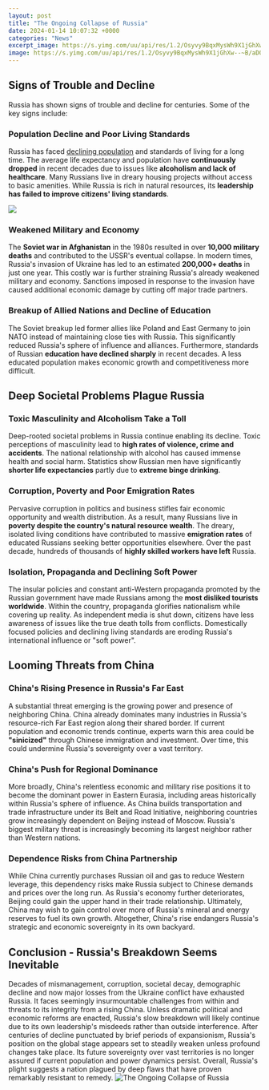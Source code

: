 ```yaml
---
layout: post
title: "The Ongoing Collapse of Russia"
date: 2024-01-14 10:07:32 +0000
categories: "News"
excerpt_image: https://s.yimg.com/uu/api/res/1.2/Osyvy9BqxMysWh9X1jGhXw--~B/aD0xNTk0O3c9Mjg4MDtzbT0xO2FwcGlkPXl0YWNoeW9u/http://media.zenfs.com/en_us/News/ap_webfeeds/ce7a5e1c765e449aabcb4043eedb0669.jpg
image: https://s.yimg.com/uu/api/res/1.2/Osyvy9BqxMysWh9X1jGhXw--~B/aD0xNTk0O3c9Mjg4MDtzbT0xO2FwcGlkPXl0YWNoeW9u/http://media.zenfs.com/en_us/News/ap_webfeeds/ce7a5e1c765e449aabcb4043eedb0669.jpg
---
```


## Signs of Trouble and Decline
Russia has shown signs of trouble and decline for centuries. Some of the key signs include:
### Population Decline and Poor Living Standards
Russia has faced [declining population](https://store.fi.io.vn/chihuahuas-king-chihuahua-wearing-crownqueen-chihuahua-dog-302-chihuahua-dog) and standards of living for a long time. The average life expectancy and population have **continuously dropped** in recent decades due to issues like **alcoholism and lack of healthcare**. Many Russians live in dreary housing projects without access to basic amenities. While Russia is rich in natural resources, its **leadership has failed to improve citizens' living standards**. 

![](https://static01.nyt.com/images/2019/01/06/world/06russia-collapse1/06russia-collapse1-videoSixteenByNine3000.jpg?year=2019&amp;h=1687&amp;w=3000&amp;s=a3745431f1620faa601d31db53847c6c1a3462ce93b0e3f74cd4bfaba283bf0d&amp;k=ZQJBKqZ0VN&amp;tw=1)
### Weakened Military and Economy
The **Soviet war in Afghanistan** in the 1980s resulted in over **10,000 military deaths** and contributed to the USSR's eventual collapse. In modern times, Russia's invasion of Ukraine has led to an estimated **200,000+ deaths** in just one year. This costly war is further straining Russia's already weakened military and economy. Sanctions imposed in response to the invasion have caused additional economic damage by cutting off major trade partners.
### Breakup of Allied Nations and Decline of Education
The Soviet breakup led former allies like Poland and East Germany to join NATO instead of maintaining close ties with Russia. This significantly reduced Russia's sphere of influence and alliances. Furthermore, standards of Russian **education have declined sharply** in recent decades. A less educated population makes economic growth and competitiveness more difficult.
## Deep Societal Problems Plague Russia 
### Toxic Masculinity and Alcoholism Take a Toll
Deep-rooted societal problems in Russia continue enabling its decline. Toxic perceptions of masculinity lead to **high rates of violence, crime and accidents**. The national relationship with alcohol has caused immense health and social harm. Statistics show Russian men have significantly **shorter life expectancies** partly due to **extreme binge drinking**.
### Corruption, Poverty and Poor Emigration Rates 
Pervasive corruption in politics and business stifles fair economic opportunity and wealth distribution. As a result, many Russians live in **poverty despite the country's natural resource wealth**. The dreary, isolated living conditions have contributed to massive **emigration rates** of educated Russians seeking better opportunities elsewhere. Over the past decade, hundreds of thousands of **highly skilled workers have left** Russia.
### Isolation, Propaganda and Declining Soft Power
The insular policies and constant anti-Western propaganda promoted by the Russian government have made Russians among the **most disliked tourists worldwide**. Within the country, propaganda glorifies nationalism while covering up reality. As independent media is shut down, citizens have less awareness of issues like the true death tolls from conflicts. Domestically focused policies and declining living standards are eroding Russia's international influence or "soft power".
## Looming Threats from China 
### China's Rising Presence in Russia's Far East  
A substantial threat emerging is the growing power and presence of neighboring China. China already dominates many industries in Russia's resource-rich Far East region along their shared border. If current population and economic trends continue, experts warn this area could be **"sinicized"** through Chinese immigration and investment. Over time, this could undermine Russia's sovereignty over a vast territory.
### China's Push for Regional Dominance
More broadly, China's relentless economic and military rise positions it to become the dominant power in Eastern Eurasia, including areas historically within Russia's sphere of influence. As China builds transportation and trade infrastructure under its Belt and Road Initiative, neighboring countries grow increasingly dependent on Beijing instead of Moscow. Russia's biggest military threat is increasingly becoming its largest neighbor rather than Western nations.
### Dependence Risks from China Partnership  
While China currently purchases Russian oil and gas to reduce Western leverage, this dependency risks make Russia subject to Chinese demands and prices over the long run. As Russia's economy further deteriorates, Beijing could gain the upper hand in their trade relationship. Ultimately, China may wish to gain control over more of Russia's mineral and energy reserves to fuel its own growth. Altogether, China's rise endangers Russia's strategic and economic sovereignty in its own backyard.
## Conclusion - Russia's Breakdown Seems Inevitable
Decades of mismanagement, corruption, societal decay, demographic decline and now major losses from the Ukraine conflict have exhausted Russia. It faces seemingly insurmountable challenges from within and threats to its integrity from a rising China. Unless dramatic political and economic reforms are enacted, Russia's slow breakdown will likely continue due to its own leadership's misdeeds rather than outside interference. After centuries of decline punctuated by brief periods of expansionism, Russia's position on the global stage appears set to steadily weaken unless profound changes take place. Its future sovereignty over vast territories is no longer assured if current population and power dynamics persist. Overall, Russia's plight suggests a nation plagued by deep flaws that have proven remarkably resistant to remedy.
![The Ongoing Collapse of Russia](https://s.yimg.com/uu/api/res/1.2/Osyvy9BqxMysWh9X1jGhXw--~B/aD0xNTk0O3c9Mjg4MDtzbT0xO2FwcGlkPXl0YWNoeW9u/http://media.zenfs.com/en_us/News/ap_webfeeds/ce7a5e1c765e449aabcb4043eedb0669.jpg)